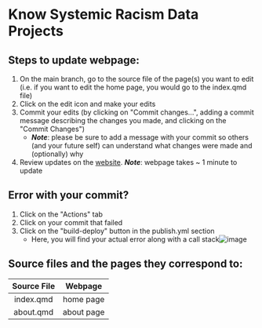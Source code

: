 # Know Systemic Racism Data Projects

## Steps to update webpage:
1. On the main branch, go to the source file of the page(s) you want to edit (i.e. if you want to edit the home page, you would go to the index.qmd file)
2. Click on the edit icon and make your edits 
3. Commit your edits (by clicking on "Commit changes...", adding a commit message describing the changes you made, and clicking on the "Commit Changes")
   - **_Note_**: please be sure to add a message with your commit so others (and your future self) can understand what changes were made and (optionally) why
5. Review updates on the [website](https://know-systemic-racism.github.io/). **_Note_**: webpage takes ~ 1 minute to update


## Error with your commit?
1. Click on the "Actions" tab
2. Click on your commit that failed
3. Click on the "build-deploy" button in the publish.yml section
   - Here, you will find your actual error along with a call stack![image](https://github.com/know-systemic-racism/know-systemic-racism.github.io/assets/95594394/865f9cad-041f-4fb5-9eb7-3b7e9b006f6a)



## Source files and the pages they correspond to:
| Source File    | Webpage |
| :----:   | :----:  |
| index.qmd  | home page  |
| about.qmd  | about page |


